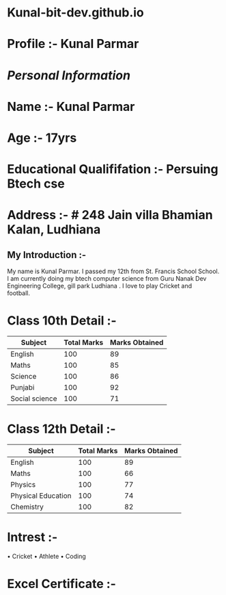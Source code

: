# Kunal-bit-dev.github.io

# Profile :- Kunal Parmar 

# *Personal Information*

# Name :- Kunal Parmar 

# Age :- 17yrs 

# Educational Qualififation :- Persuing Btech cse 


# Address :- # 248 Jain villa Bhamian Kalan, Ludhiana

## My Introduction :- 

My name is Kunal Parmar. I passed my 12th from St. Francis School School. 
<br>
I am currently doing my btech computer science from Guru Nanak Dev 
<br>
Engineering College, gill park Ludhiana . I love to play Cricket and 
<br>
football. 
<br>
# Class 10th Detail :- 

| Subject | Total Marks | Marks Obtained | 
| ---- | ---- | ---- | 
| English | 100 | 89 |
| Maths | 100 | 85 |
| Science | 100 | 86 |
| Punjabi | 100 | 92 |
| Social science | 100 | 71 |

# Class 12th Detail :- 

| Subject | Total Marks | Marks Obtained |
| ---- | ---- | ----| 
| English | 100 | 89 |
| Maths | 100 | 66 |
| Physics | 100 | 77 |
| Physical Education | 100 | 74 |
| Chemistry | 100 | 82 |

# Intrest :- 
• Cricket 
• Athlete 
• Coding 

# Excel Certificate :- 

